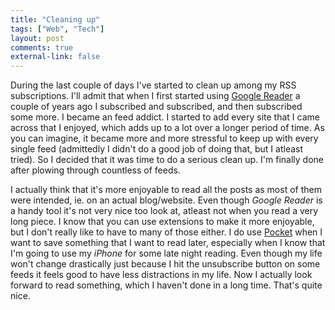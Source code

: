 ```yaml
---
title: "Cleaning up"
tags: ["Web", "Tech"]
layout: post
comments: true
external-link: false
---
```


During the last couple of days I've started to clean up among my RSS subscriptions. I'll admit that when I first started using [Google Reader](http://www.google.com/reader) a couple of years ago I subscribed and subscribed, and then subscribed some more. I became an feed addict. I started to add every site that I came across that I enjoyed, which adds up to a lot over a longer period of time. As you can imagine, it became more and more stressful to keep up with every single feed (admittedly I didn't do a good job of doing that, but I atleast tried). So I decided that it was time to do a serious clean up. I'm finally done after plowing through countless of feeds.

I actually think that it's more enjoyable to read all the posts as most of them were intended, ie. on an actual blog/website. Even though *Google Reader* is a handy tool it's not very nice too look at, atleast not when you read a very long piece. I know that you can use extensions to make it more enjoyable, but I don't really like to have to many of those either. I do use [Pocket](http://wwww.getpocket.com/) when I want to save something that I want to read later, especially when I know that I'm going to use my *iPhone* for some late night reading. Even though my life won't change drastically just because I hit the unsubscribe button on some feeds it feels good to have less distractions in my life. Now I actually look forward to read something, which I haven't done in a long time. That's quite nice.
